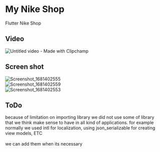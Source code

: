 # My Nike Shop

Flutter Nike Shop
 

## Video
![Untitled video - Made with Clipchamp](https://user-images.githubusercontent.com/7560095/231827776-faa2897c-4ed5-4800-b3e2-ca5e1248c11f.gif)


## Screen shot
![Screenshot_1681402555](https://user-images.githubusercontent.com/7560095/231822011-6e2c6d66-e5d2-450b-96c1-7f2c3ed51fb7.png)
</br>
![Screenshot_1681402559](https://user-images.githubusercontent.com/7560095/231822028-6e5b61c4-eb63-45fb-a3e1-f106435263e1.png)
</br>
![Screenshot_1681402553](https://user-images.githubusercontent.com/7560095/231822039-fd33770b-abcc-4cab-a893-596189bae6fe.png)
</br>
 
 
## ToDo
because of limitation on importing library we did not use some of library that we think make sense to have in all kind of applications.
for example normally we used intl for localization, using json_serializable for creating view models, ETC</br>  
we can add them when its necessary</br>
